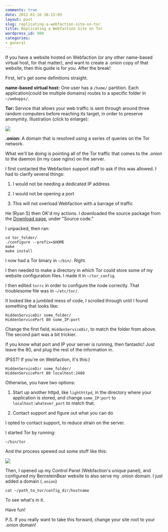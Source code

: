 ```yaml
---
comments: true
date: 2012-01-16 16:15:03
layout: post
slug: replicating-a-webfaction-site-on-tor
title: Replicating a Webfaction Site on Tor
wordpress_id: 980
categories:
- general
---
```


If you have a website hosted on Webfaction (or any other name-based virtual host, for that matter), and want to create a .onion copy of that website, then this guide is for you. After the break!



First, let's get some definitions straight.

**name-based virtual host:** One user has a `/home/` partition. Each application(could be multiple domains) routes to a specific folder in `~/webapps/`.

**Tor:** Service that allows your web traffic is sent through around three random computers before reaching its target, in order to preserve anonymity. Illustration (click to enlarge):

![](http://wp.bernsteinbear.com/wp-content/uploads/2012/01/Tor-HTTP-Transmission-300x113.png)

**.onion:** A domain that is resolved using a series of queries on the Tor network.

What we'll be doing is pointing all of the Tor traffic that comes to the .onion to the daemon (in my case nginx) on the server.

I first contacted the Webfaction support staff to ask if this was allowed. I had to clarify several things:


  1. I would not be needing a dedicated IP address

	
  2. I would not be opening a port

	
  3. This will not overload Webfaction with a barrage of traffic


He (Ryan S) then OK'd my actions. I downloaded the source package from the [Download page](https://www.torproject.org/download/download.html.en), under "Source code."

I unpacked, then ran:
    
    cd tor_folder/
    ./configure --prefix=$HOME
    make
    make install


I now had a Tor binary in `~/bin/`. Right.

I then needed to make a directory in which Tor could store some of my website configuration files. I made it in `~/tor_config`.

I then edited `torrc` in order to configure the node correctly. That troublesome file was in `~/etc/tor/`.

It looked like a jumbled mess of code, I scrolled through until I found something that looks like:

    
    HiddenServiceDir some_folder/
    HiddenServicePort 80 some_IP:port


Change the first field, `HiddenServiceDir`, to match the folder from above. The second part was a bit trickier.

If you know what port and IP your server is running, then fantastic! Just leave the 80, and plug the rest of the information in.

(PSST! If you're on Webfaction, it's this:)

    
    HiddenServiceDir some_folder/
    HiddenServicePort 80 localhost:2480


Otherwise, you have two options:
	
  1. Start up another httpd, like `lighthttpd`, in the directory where your application is stored, and change `some_IP:port` to `localhost:whatever_port` to match that.

  2. Contact support and figure out what you can do


I opted to contact support, to reduce strain on the server.

I started Tor by running:

    
    ~/bin/tor


And the process spewed out some stuff like this:

![](http://wp.bernsteinbear.com/wp-content/uploads/2012/01/Screen-shot-2012-01-16-at-4.15.23-PM-300x80.png)

Then, I opened up my Control Panel (Webfaction's unique panel), and configured my BernsteinBear website to also serve my .onion domain. I just added a domain (`.onion`)
    
    cat ~/path_to_tor/config_dir/hostname

To see what's in it.

Have fun!

P.S. If you really want to take this forward, change your site root to your .onion domain!
